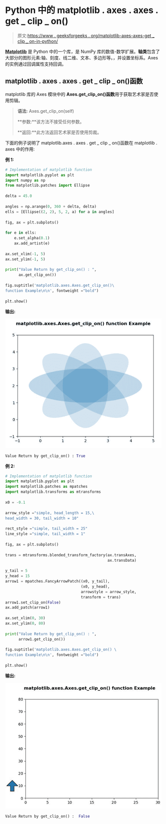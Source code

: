 # Python 中的 matplotlib . axes . axes . get _ clip _ on()

> 原文:[https://www . geeksforgeeks . org/matplotlib-axes-axes-get _ clip _ on-in-python/](https://www.geeksforgeeks.org/matplotlib-axes-axes-get_clip_on-in-python/)

**[Matplotlib](https://www.geeksforgeeks.org/python-introduction-matplotlib/)** 是 Python 中的一个库，是 NumPy 库的数值-数学扩展。**轴类**包含了大部分的图形元素:轴、刻度、线二维、文本、多边形等。，并设置坐标系。Axes 的实例通过回调属性支持回调。

## matplotlib . axes . axes . get _ clip _ on()函数

matplotlib 库的 Axes 模块中的 **Axes.get_clip_on()函数**用于获取艺术家是否使用剪辑。

> **语法:** Axes.get_clip_on(self)
> 
> **参数:**该方法不接受任何参数。
> 
> **返回:**此方法返回艺术家是否使用剪裁。

下面的例子说明了 matplotlib.axes . axes . get _ clip _ on()函数在 matplotlib . axes 中的作用:

**例 1:**

```py
# Implementation of matplotlib function
import matplotlib.pyplot as plt
import numpy as np
from matplotlib.patches import Ellipse

delta = 45.0

angles = np.arange(0, 360 + delta, delta)
ells = [Ellipse((2, 2), 5, 2, a) for a in angles]

fig, ax = plt.subplots()

for e in ells:
    e.set_alpha(0.1)
    ax.add_artist(e)

ax.set_xlim(-1, 5)
ax.set_ylim(-1, 5)

print("Value Return by get_clip_on() : ",
      ax.get_clip_on())

fig.suptitle('matplotlib.axes.Axes.get_clip_on()\
function Example\n\n', fontweight ="bold")

plt.show()
```

**输出:**

![](img/37b14ea79db455e72cc2d11f3f306f2f.png)

```py
Value Return by get_clip_on() : True

```

**例 2:**

```py
# Implementation of matplotlib function
import matplotlib.pyplot as plt
import matplotlib.patches as mpatches
import matplotlib.transforms as mtransforms

x0 = -0.1

arrow_style ="simple, head_length = 15,\
head_width = 30, tail_width = 10"

rect_style ="simple, tail_width = 25"
line_style ="simple, tail_width = 1"

fig, ax = plt.subplots()

trans = mtransforms.blended_transform_factory(ax.transAxes,
                                              ax.transData)

y_tail = 5
y_head = 15
arrow1 = mpatches.FancyArrowPatch((x0, y_tail), 
                                  (x0, y_head), 
                                  arrowstyle = arrow_style,
                                  transform = trans)
arrow1.set_clip_on(False)
ax.add_patch(arrow1)

ax.set_xlim(0, 30)
ax.set_ylim(0, 80)

print("Value Return by get_clip_on() : ", 
      arrow1.get_clip_on())

fig.suptitle('matplotlib.axes.Axes.get_clip_on() \
function Example\n\n', fontweight ="bold")

plt.show()
```

**输出:**

![](img/857bec1bd44a62d842d9671503dedead.png)

```py
Value Return by get_clip_on() :  False

```